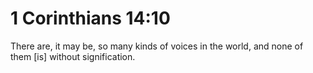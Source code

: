 # 1 Corinthians 14:10

There are, it may be, so many kinds of voices in the world, and none of them [is] without signification.